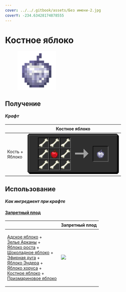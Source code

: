 ```yaml
---
cover: ../../.gitbook/assets/Без имени-2.jpg
coverY: -234.63428174878555
---
```


# Костное яблоко

<figure><img src="../../.gitbook/assets/bone_128.png" alt=""><figcaption></figcaption></figure>

## Получение

#### _Крафт_

| ㅤ                        | Костное яблоко                      |
| ------------------------ | ----------------------------------- |
| <p>Кость +<br>Яблоко</p> | ![](../../.gitbook/assets/bone.png) |

## Использование

#### _Как ингредиент при крафте_

#### [Запретный плод](forbidden\_fruit.md)

| ㅤ                                                                                                                                                                                                                                                                                                                                                                                                                                                 | Запретный плод                                  |
| ------------------------------------------------------------------------------------------------------------------------------------------------------------------------------------------------------------------------------------------------------------------------------------------------------------------------------------------------------------------------------------------------------------------------------------------------- | ----------------------------------------------- |
| <p><a href="_netherwart.md">Адское яблоко</a> +<br><a href="weak_arcana_potion.md">Зелье Арканы</a> +<br><a href="lofty_stature.md">Яблоко роста</a> +<br><a href="_chocolate.md">Шоколадное яблоко</a> +<br><a href="ethereal_arc.md">Эфирная дуга</a> +<br><a href="ender.md">Яблоко Эндера</a> +<br><a href="_chorus.md">Яблоко хоруса</a> +<br><a href="bone.md">Костное яблоко</a> +<br><a href="prismarine.md">Призмариновое яблоко</a></p> | ![](../../.gitbook/assets/forbidden\_fruit.png) |
